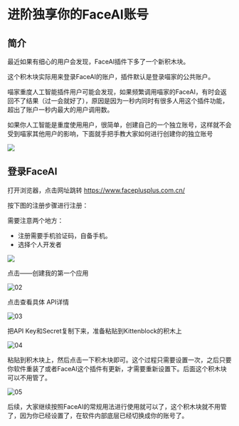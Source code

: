 # 进阶独享你的FaceAI账号

## 简介

最近如果有细心的用户会发现，FaceAI插件下多了一个新积木块。

这个积木块实际用来登录FaceAI的账户，插件默认是登录喵家的公共账户。

喵家重度人工智能插件用户可能会发现，如果频繁调用喵家的FaceAI，有时会返回不了结果（过一会就好了），原因是因为一秒内同时有很多人用这个插件功能，超出了账户一秒内最大的用户调用数。

如果你人工智能是重度使用用户，很简单，创建自己的一个独立账号，这样就不会受到喵家其他用户的影响，下面就手把手教大家如何进行创建你的独立账号

![](G:\kittenbot-docs\AI\API\06.png)



## 登录FaceAI

打开浏览器，点击网址跳转 https://www.faceplusplus.com.cn/

按下图的注册步骤进行注册：

需要注意两个地方：

- 注册需要手机验证码，自备手机。
- 选择个人开发者

![](G:\kittenbot-docs\AI\API\01.png)



点击——创建我的第一个应用

![02](G:\kittenbot-docs\AI\API\02.png)



点击查看具体 API详情

![03](G:\kittenbot-docs\AI\API\03.png)



把API Key和Secret复制下来，准备粘贴到Kittenblock的积木上

![04](G:\kittenbot-docs\AI\API\04.png)



粘贴到积木块上，然后点击一下积木块即可。这个过程只需要设置一次，之后只要你软件重装了或者FaceAI这个插件有更新，才需要重新设置下。后面这个积木块可以不用管了。

![05](G:\kittenbot-docs\AI\API\05.png)



后续，大家继续按照FaceAI的常规用法进行使用就可以了，这个积木块就不用管了，因为你已经设置了，在软件内部底层已经切换成你的账号了。

